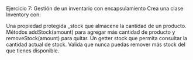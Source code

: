 

Ejercicio 7: Gestión de un inventario con encapsulamiento
Crea una clase Inventory con:

Una propiedad protegida _stock que almacene la cantidad de un producto.
Métodos addStock(amount) para agregar más cantidad de producto y removeStock(amount) para quitar.
Un getter stock que permita consultar la cantidad actual de stock.
Valida que nunca puedas remover más stock del que tienes disponible.